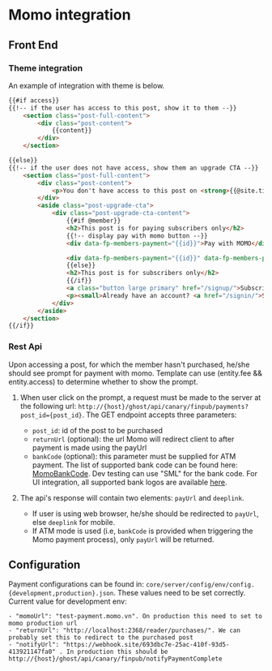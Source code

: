 # Momo integration

## Front End

### Theme integration

An example of integration with theme is below.

```html
{{#if access}}
{{!-- if the user has access to this post, show it to them --}}
    <section class="post-full-content">
        <div class="post-content">
            {{content}}
        </div>
    </section>

{{else}}
{{!-- if the user does not have access, show them an upgrade CTA --}}
    <section class="post-full-content">
        <div class="post-content">
            <p>You don't have access to this post on <strong>{{@site.title}}</strong> at the moment, but if you upgrade your account you'll be able to see the whole thing, as well as all the other posts in the archive! Subscribing only takes a few seconds and will give you immediate access.</p>
        </div>
        <aside class="post-upgrade-cta">
            <div class="post-upgrade-cta-content">
                {{#if @member}}
                <h2>This post is for paying subscribers only</h2>
                {{!-- display pay with momo button --}}
                <div data-fp-members-payment="{{id}}">Pay with MOMO</div>

                <div data-fp-members-payment="{{id}}" data-fp-members-payment-bank="VCB" >Pay with Vietcombank</div>
                {{else}}
                <h2>This post is for subscribers only</h2>
                {{/if}}
                <a class="button large primary" href="/signup/">Subscribe now</a>
                <p><small>Already have an account? <a href="/signin/">Sign in</a></small></p>
            </div>
        </aside>
    </section>
{{/if}}
```

### Rest Api


Upon accessing a post, for which the member hasn't purchased, he/she should see prompt for payment with momo. Template can use (entity.fee && entity.access) to determine whether to show the prompt.

1. When user click on the prompt, a request must be made to the server at the following url: `http://{host}/ghost/api/canary/finpub/payments?post_id={post_id}`. The GET endpoint accepts three parameters:
    - `post_id`: id of the post to be purchased
    - `returnUrl` (optional): the url Momo will redirect client to after payment is made using the payUrl
    - `bankCode` (optional): this parameter must be supplied for ATM payment. The list of supported bank code can be found here: [MomoBankCode](https://developers.momo.vn/#/docs/aio/atm?id=bank-code). Dev testing can use "SML" for the bank code. For UI integration, all supported bank logos are available [here](https://developers.momo.vn/#/docs/aio/atm?id=logo-ng%c3%a2n-h%c3%a0ng).

2. The api's response will contain two elements: `payUrl` and `deeplink`.
    - If user is using web browser, he/she should be redirected to `payUrl`, else `deeplink` for mobile.
    - If ATM mode is used (i.e, `bankCode` is provided when triggering the Momo payment process), only `payUrl` will be returned. 

## Configuration

Payment configurations can be found in: `core/server/config/env/config.{development,production}.json`. These values need to be set correctly. Current value for development env:

    - "momoUrl": "test-payment.momo.vn". On production this need to set to momo production url
    - "returnUrl": "http://localhost:2368/reader/purchases/". We can probably set this to redirect to the purchased post
    - "notifyUrl": "https://webhook.site/693dbc7e-25ac-410f-93d5-413921147fa0" . In production this should be http://{host}/ghost/api/canary/finpub/notifyPaymentComplete
